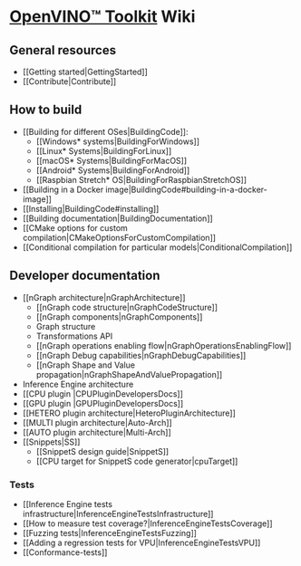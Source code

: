 # [OpenVINO™ Toolkit](https://01.org/openvinotoolkit) Wiki

## General resources

* [[Getting started|GettingStarted]]
* [[Contribute|Contribute]]

## How to build

* [[Building for different OSes|BuildingCode]]:
  * [[Windows* systems|BuildingForWindows]]
  * [[Linux* Systems|BuildingForLinux]]
  * [[macOS* Systems|BuildingForMacOS]]
  * [[Android* Systems|BuildingForAndroid]]
  * [[Raspbian Stretch* OS|BuildingForRaspbianStretchOS]]
* [[Building in a Docker image|BuildingCode#building-in-a-docker-image]]
* [[Installing|BuildingCode#installing]]
* [[Building documentation|BuildingDocumentation]]
* [[CMake options for custom compilation|CMakeOptionsForCustomCompilation]]
* [[Conditional compilation for particular models|ConditionalCompilation]]

## Developer documentation

* [[nGraph architecture|nGraphArchitecture]]
    * [[nGraph code structure|nGraphCodeStructure]]
    * [[nGraph components|nGraphComponents]]
    * Graph structure
    * Transformations API
    * [[nGraph operations enabling flow|nGraphOperationsEnablingFlow]]
    * [[nGraph Debug capabilities|nGraphDebugCapabilities]]
    * [[nGraph Shape and Value propagation|nGraphShapeAndValuePropagation]]
* Inference Engine architecture
* [[CPU plugin |CPUPluginDevelopersDocs]]
* [[GPU plugin |GPUPluginDevelopersDocs]]
* [[HETERO plugin architecture|HeteroPluginArchitecture]]
* [[MULTI plugin architecture|Auto-Arch]]
* [[AUTO plugin architecture|Multi-Arch]]
* [[Snippets|SS]]
    * [[SnippetS design guide|SnippetS]]
    * [[CPU target for SnippetS code generator|cpuTarget]]

### Tests

* [[Inference Engine tests infrastructure|InferenceEngineTestsInfrastructure]]
* [[How to measure test coverage?|InferenceEngineTestsCoverage]]
* [[Fuzzing tests|InferenceEngineTestsFuzzing]]
* [[Adding a regression tests for VPU|InferenceEngineTestsVPU]]
* [[Conformance-tests]]

